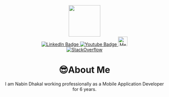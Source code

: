 <div id="header" align="center">
  <img src="https://media.giphy.com/media/M9gbBd9nbDrOTu1Mqx/giphy.gif" width="100"/>
 <div id="badges">
  <a href="https://www.linkedin.com/in/nabindhakal" target="_blank">
    <img src="https://img.shields.io/badge/LinkedIn-blue?style=for-the-badge&logo=linkedin&logoColor=white" alt="LinkedIn Badge"/>
  </a>
  <a href="https://www.youtube.com/channel/UCW6oYt_3QSl7J2HSHNqwXWw" target="_blank">
    <img src="https://img.shields.io/badge/YouTube-red?style=for-the-badge&logo=youtube&logoColor=white" alt="Youtube Badge"/>
  </a>
  <a href="https://medium.com/@nabin.dhakal" target="_blank">
    <img src="https://img.shields.io/badge/Medium-black?style=flat&logo=medium&logoColor=white" height="30px" alt="Medium Badge"/>
  </a>
 
   
  
                                                                     
</div>
  <a href="https://stackoverflow.com/users/8023701/wasitshafi" target="_blank">
    <img alt="StackOverflow" src="https://stackoverflow-badge.vercel.app/?userID=8023701" />
   </a>
  <h1  <g-emoji class="g-emoji" alias="sunglasses" fallback-src="https://github.githubassets.com/images/icons/emoji/unicode/1f60e.png">😎</g-emoji>About Me</h1>
  <div>I am Nabin Dhakal working professionally as a Mobile Application Developer for 6 years.</div>
</div>

